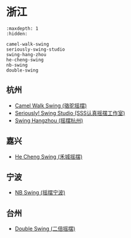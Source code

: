 # 浙江

```{toctree}
:maxdepth: 1
:hidden:

camel-walk-swing
seriously-swing-studio
swing-hang-zhou
he-cheng-swing
nb-swing
double-swing
```

## 杭州
- [Camel Walk Swing (骆驼摇摆)](camel-walk-swing.md)
- [Seriously! Swing Studio (SSS认真摇摆工作室)](seriously-swing-studio.md)
- [Swing Hangzhou (摇摆杭州)](swing-hang-zhou.md)

## 嘉兴
- [He Cheng Swing (禾城摇摆)](he-cheng-swing.md)

## 宁波
- [NB Swing (摇摆宁波)](nb-swing.md)

## 台州
- [Double Swing (二倍摇摆)](double-swing.md)
